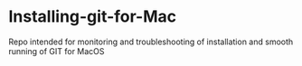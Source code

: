# Installing-git-for-Mac
Repo intended for monitoring and troubleshooting of installation and smooth running of GIT for MacOS

